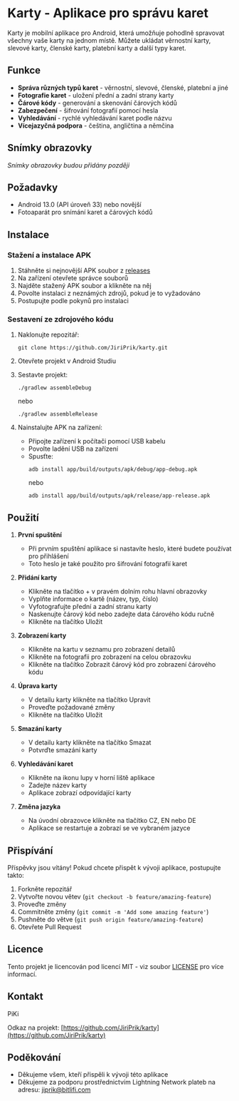 # Karty - Aplikace pro správu karet

Karty je mobilní aplikace pro Android, která umožňuje pohodlně spravovat všechny vaše karty na jednom místě. Můžete ukládat věrnostní karty, slevové karty, členské karty, platební karty a další typy karet.

<!-- Logo aplikace bude přidáno později -->

## Funkce

- **Správa různých typů karet** - věrnostní, slevové, členské, platební a jiné
- **Fotografie karet** - uložení přední a zadní strany karty
- **Čárové kódy** - generování a skenování čárových kódů
- **Zabezpečení** - šifrování fotografií pomocí hesla
- **Vyhledávání** - rychlé vyhledávání karet podle názvu
- **Vícejazyčná podpora** - čeština, angličtina a němčina

## Snímky obrazovky

*Snímky obrazovky budou přidány později*

## Požadavky

- Android 13.0 (API úroveň 33) nebo novější
- Fotoaparát pro snímání karet a čárových kódů

## Instalace

### Stažení a instalace APK

1. Stáhněte si nejnovější APK soubor z [releases](https://github.com/JiriPrik/karty/releases)
2. Na zařízení otevřete správce souborů
3. Najděte stažený APK soubor a klikněte na něj
4. Povolte instalaci z neznámých zdrojů, pokud je to vyžadováno
5. Postupujte podle pokynů pro instalaci

### Sestavení ze zdrojového kódu

1. Naklonujte repozitář:
   ```
   git clone https://github.com/JiriPrik/karty.git
   ```

2. Otevřete projekt v Android Studiu

3. Sestavte projekt:
   ```
   ./gradlew assembleDebug
   ```
   nebo
   ```
   ./gradlew assembleRelease
   ```

4. Nainstalujte APK na zařízení:
   - Připojte zařízení k počítači pomocí USB kabelu
   - Povolte ladění USB na zařízení
   - Spusťte:
     ```
     adb install app/build/outputs/apk/debug/app-debug.apk
     ```
     nebo
     ```
     adb install app/build/outputs/apk/release/app-release.apk
     ```

## Použití

1. **První spuštění**
   - Při prvním spuštění aplikace si nastavíte heslo, které budete používat pro přihlášení
   - Toto heslo je také použito pro šifrování fotografií karet

2. **Přidání karty**
   - Klikněte na tlačítko + v pravém dolním rohu hlavní obrazovky
   - Vyplňte informace o kartě (název, typ, číslo)
   - Vyfotografujte přední a zadní stranu karty
   - Naskenujte čárový kód nebo zadejte data čárového kódu ručně
   - Klikněte na tlačítko Uložit

3. **Zobrazení karty**
   - Klikněte na kartu v seznamu pro zobrazení detailů
   - Klikněte na fotografii pro zobrazení na celou obrazovku
   - Klikněte na tlačítko Zobrazit čárový kód pro zobrazení čárového kódu

4. **Úprava karty**
   - V detailu karty klikněte na tlačítko Upravit
   - Proveďte požadované změny
   - Klikněte na tlačítko Uložit

5. **Smazání karty**
   - V detailu karty klikněte na tlačítko Smazat
   - Potvrďte smazání karty

6. **Vyhledávání karet**
   - Klikněte na ikonu lupy v horní liště aplikace
   - Zadejte název karty
   - Aplikace zobrazí odpovídající karty

7. **Změna jazyka**
   - Na úvodní obrazovce klikněte na tlačítko CZ, EN nebo DE
   - Aplikace se restartuje a zobrazí se ve vybraném jazyce

## Přispívání

Příspěvky jsou vítány! Pokud chcete přispět k vývoji aplikace, postupujte takto:

1. Forkněte repozitář
2. Vytvořte novou větev (`git checkout -b feature/amazing-feature`)
3. Proveďte změny
4. Commitněte změny (`git commit -m 'Add some amazing feature'`)
5. Pushněte do větve (`git push origin feature/amazing-feature`)
6. Otevřete Pull Request

## Licence

Tento projekt je licencován pod licencí MIT - viz soubor [LICENSE](LICENSE) pro více informací.

## Kontakt

PiKi

Odkaz na projekt: [https://github.com/JiriPrik/karty](https://github.com/JiriPrik/karty)

## Poděkování

- Děkujeme všem, kteří přispěli k vývoji této aplikace
- Děkujeme za podporu prostřednictvím Lightning Network plateb na adresu: jiprik@bitlifi.com
